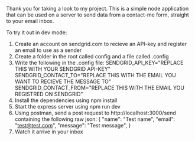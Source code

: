 Thank you for taking a look to my project. This is a simple node application that can be used on a server to send data from a contact-me form, straight to your email inbox.

To try it out in dev mode:
1. Create an account on sendgrid.com to recieve an API-key and register an email to use as a sender
2. Create a folder in the root called config and a file called .config
3. Write the following in the .config file:
    SENDGRID_API_KEY="REPLACE THIS WITH YOUR SENDGRID API-KEY"
    SENDGRID_CONTACT_TO="REPLACE THIS WITH THE EMAIL YOU WANT TO RECIEVE THE MESSAGE TO"
    SENDGRID_CONTACT_FROM="REPLACE THIS WITH THE EMAIL YOU REGISTRED ON SENDGRID"
4. Install the dependencies using npm install
5. Start the express server using npm run dev
6. Using postman, send a post request to http://localhost:3000/send containing the following raw json:
{
    "name": "Test name",
    "email": "test@test.com",
    "message": "Test message",
}
7. Watch it arrive in your inbox
